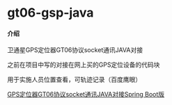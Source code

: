 # gt06-gsp-java

#### 介绍
卫通星GPS定位器GT06协议socket通讯JAVA对接

之前在项目中写的对接在网上买的GPS定位设备的代码块

用于实施人员位置查看，可轨迹记录（百度鹰眼）

 [GPS定位器GT06协议socket通讯JAVA对接Spring Boot版](https://gitee.com/304491159/gps)